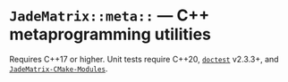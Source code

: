 # `JadeMatrix::meta::` — C++ metaprogramming utilities

Requires C++17 or higher.  Unit tests require C++20, [`doctest`](https://github.com/onqtam/doctest) v2.3.3+, and [`JadeMatrix-CMake-Modules`](https://github.com/JadeMatrix/JadeMatrix-CMake-Modules).
